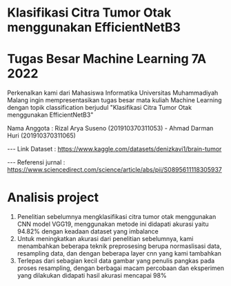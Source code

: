 # Klasifikasi Citra Tumor Otak menggunakan EfficientNetB3
# Tugas Besar Machine Learning 7A 2022

Perkenalkan kami dari Mahasiswa Informatika Universitas Muhammadiyah Malang ingin mempresentasikan tugas besar mata kuliah Machine Learning dengan topik classification berjudul "Klasifikasi Citra Tumor Otak menggunakan EfficientNetB3"

Nama Anggota : Rizal Arya Suseno (201910370311053) - Ahmad Darman Huri (201910370311065)

--- Link Dataset : https://www.kaggle.com/datasets/denizkavi1/brain-tumor

--- Referensi jurnal : https://www.sciencedirect.com/science/article/abs/pii/S0895611118305937
# Analisis project
1. Penelitian sebelumnya mengklasifikasi citra tumor otak menggunakan CNN model VGG19, menggunakan metode ini didapati akurasi yaitu 94.82% dengan keadaan dataset yang imbalance 
2. Untuk meningkatkan akurasi dari penelitian sebelumnya, kami menambahkan beberapa teknik preprosesing berupa normaslisasi data, resampling data, dan dengan beberapa layer cnn yang kami tambahkan
3. Terlepas dari sebagian kecil data gambar yang penulis pangkas pada proses resampling, dengan berbagai macam percobaan dan eksperimen yang dilakukan didapati hasil akurasi mencapai 98%
